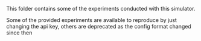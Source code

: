 This folder contains some of the experiments conducted with this simulator.

Some of the provided experiments are available to reproduce by just changing the api key, others are deprecated as the config format changed since then
